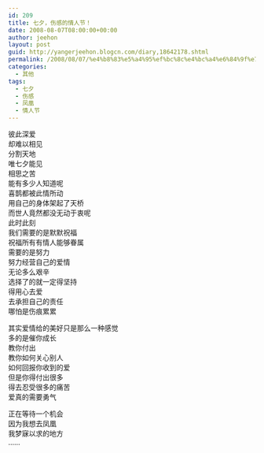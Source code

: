```yaml
---
id: 209
title: 七夕，伤感的情人节！
date: 2008-08-07T08:00:00+00:00
author: jeehon
layout: post
guid: http://yangerjeehon.blogcn.com/diary,18642178.shtml
permalink: /2008/08/07/%e4%b8%83%e5%a4%95%ef%bc%8c%e4%bc%a4%e6%84%9f%e7%9a%84%e6%83%85%e4%ba%ba%e8%8a%82%ef%bc%81/
categories:
  - 其他
tags:
  - 七夕
  - 伤感
  - 凤凰
  - 情人节
---
```

彼此深爱  
却难以相见  
分割天地  
唯七夕能见  
相思之苦  
能有多少人知道呢  
喜鹊都被此情所动  
用自己的身体架起了天桥  
而世人竟然都没无动于衷呢  
此时此刻  
我们需要的是默默祝福  
祝福所有有情人能够眷属  
需要的是努力  
努力经营自己的爱情  
无论多么艰辛  
选择了的就一定得坚持  
得用心去爱  
去承担自己的责任  
哪怕是伤痕累累

其实爱情给的美好只是那么一种感觉  
多的是催你成长  
教你付出  
教你如何关心别人  
如何回报你收到的爱  
但是你得付出很多  
得去忍受很多的痛苦  
爱真的需要勇气

正在等待一个机会  
因为我想去凤凰  
我梦寐以求的地方  
&#8230;&#8230;